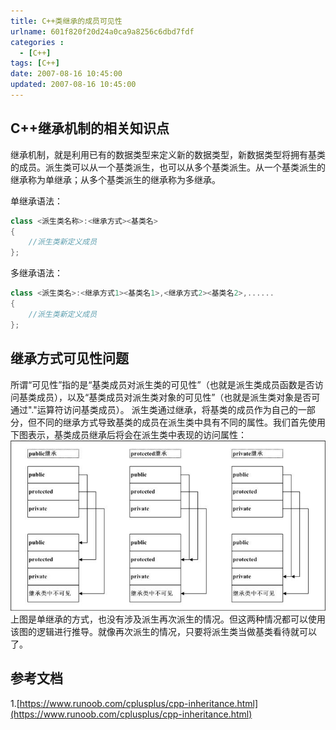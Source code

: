 ```yaml
---
title: C++类继承的成员可见性
urlname: 601f820f20d24a0ca9a8256c6dbd7fdf
categories : 
  - [C++]
tags: [C++]
date: 2007-08-16 10:45:00
updated: 2007-08-16 10:45:00
---
```

## C++继承机制的相关知识点
继承机制，就是利用已有的数据类型来定义新的数据类型，新数据类型将拥有基类的成员。派生类可以从一个基类派生，也可以从多个基类派生。从一个基类派生的继承称为单继承；从多个基类派生的继承称为多继承。

单继承语法：
``` c++
class <派生类名称>:<继承方式><基类名>
{
    //派生类新定义成员
}; 
```

多继承语法：
``` c++
class <派生类名>:<继承方式1><基类名1>,<继承方式2><基类名2>,......
{
    //派生类新定义成员
}; 
```

## 继承方式可见性问题
所谓“可见性”指的是“基类成员对派生类的可见性”（也就是派生类成员函数是否访问基类成员），以及“基类成员对派生类对象的可见性”（也就是派生类对象是否可通过"."运算符访问基类成员）。
派生类通过继承，将基类的成员作为自己的一部分，但不同的继承方式导致基类的成员在派生类中具有不同的属性。我们首先使用下图表示，基类成员继承后将会在派生类中表现的访问属性：
![](/images/601f820f20d24a0ca9a8256c6dbd7fdf/1.jpg)
上图是单继承的方式，也没有涉及派生再次派生的情况。但这两种情况都可以使用该图的逻辑进行推导。就像再次派生的情况，只要将派生类当做基类看待就可以了。


## 参考文档
1.[https://www.runoob.com/cplusplus/cpp-inheritance.html](https://www.runoob.com/cplusplus/cpp-inheritance.html)